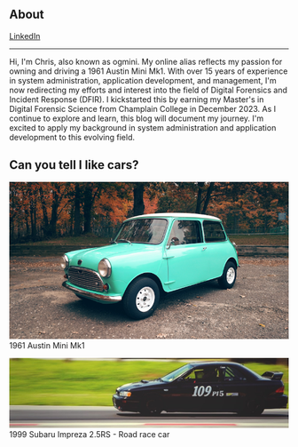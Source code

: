 ## About

[LinkedIn](https://www.linkedin.com/in/christophereng)

---

Hi, I'm Chris, also known as ogmini. My online alias reflects my passion for owning and driving a 1961 Austin Mini Mk1. With over 15 years of experience in system administration, application development, and management, I'm now redirecting my efforts and interest into the field of Digital Forensics and Incident Response (DFIR). I kickstarted this by earning my Master's in Digital Forensic Science from Champlain College in December 2023. As I continue to explore and learn, this blog will document my journey. I'm excited to apply my background in system administration and application development to this evolving field.

## Can you tell I like cars?

![Austin Mini Mk1](/images/AustinMiniMk1.png)
1961 Austin Mini Mk1


![Subaru Impreza 2.5RS](/images/SubaruImpreza1999.png)
1999 Subaru Impreza 2.5RS - Road race car